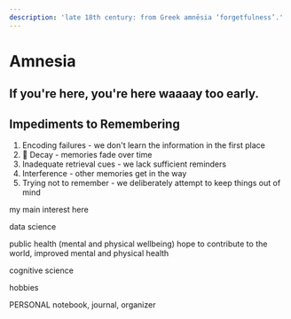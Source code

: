 ```yaml
---
description: 'late 18th century: from Greek amnēsia ‘forgetfulness’.'
---
```


# Amnesia

## If you're here, you're here waaaay too early.

## Impediments to Remembering

1. Encoding failures - we don't learn the information in the first place
2. 🥳 Decay - memories fade over time
3. Inadequate retrieval cues - we lack sufficient reminders
4. Interference - other memories get in the way
5. Trying not to remember - we deliberately attempt to keep things out of mind

my main interest here

data science

public health \(mental and physical wellbeing\) hope to contribute to the world, improved mental and physical health

cognitive science

hobbies

PERSONAL notebook, journal, organizer



